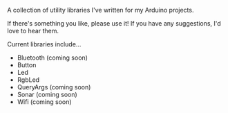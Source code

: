 A collection of utility libraries I've written for my Arduino projects.

If there's something you like, please use it! If you have any suggestions, I'd love to hear them.

Current libraries include...

* Bluetooth (coming soon)
* Button
* Led
* RgbLed
* QueryArgs (coming soon)
* Sonar (coming soon)
* Wifi (coming soon)
